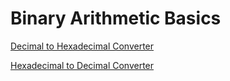 # Binary Arithmetic Basics

[Decimal to Hexadecimal Converter](https://www.binaryhexconverter.com/decimal-to-hex-converter)

[Hexadecimal to Decimal Converter](https://www.binaryhexconverter.com/hex-to-decimal-converter)
